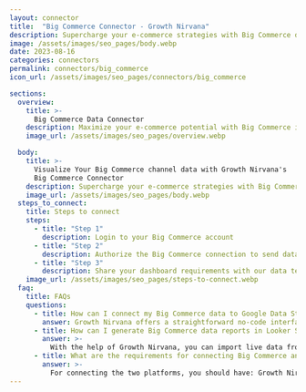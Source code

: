 ```yaml
---
layout: connector
title:  "Big Commerce Connector - Growth Nirvana"
description: Supercharge your e-commerce strategies with Big Commerce data seamlessly integrated into Looker Studio.
image: /assets/images/seo_pages/body.webp
date: 2023-08-16
categories: connectors
permalink: connectors/big_commerce
icon_url: /assets/images/seo_pages/connectors/big_commerce

sections:
  overview:
    title: >-
      Big Commerce Data Connector
    description: Maximize your e-commerce potential with Big Commerce integration. Seamlessly blend Big Commerce's data insights with Looker Studio's analytical prowess, transforming raw sales and customer data into strategic brilliance that fuels your business growth.
    image_url: /assets/images/seo_pages/overview.webp

  body:
    title: >-
      Visualize Your Big Commerce channel data with Growth Nirvana's
      Big Commerce Connector
    description: Supercharge your e-commerce strategies with Big Commerce data seamlessly integrated into Looker Studio.
    image_url: /assets/images/seo_pages/body.webp
  steps_to_connect:
    title: Steps to connect
    steps:
      - title: "Step 1"
        description: Login to your Big Commerce account
      - title: "Step 2"
        description: Authorize the Big Commerce connection to send data to Growth Nirvana
      - title: "Step 3"
        description: Share your dashboard requirements with our data team. We will build the report for you.
    image_url: /assets/images/seo_pages/steps-to-connect.webp
  faq:
    title: FAQs
    questions:
      - title: How can I connect my Big Commerce data to Google Data Studio/Looker Studio?
        answer: Growth Nirvana offers a straightforward no-code interface to connect to Big Commerce data sources.
      - title: How can I generate Big Commerce data reports in Looker Studio?
        answer: >-
          With the help of Growth Nirvana, you can import live data from Big Commerce into Looker Studio. These data can be viewed in charts, tables, and dashboards to generate branded reports that can be shared instantly.
      - title: What are the requirements for connecting Big Commerce and Looker Studio?
        answer: >-
          For connecting the two platforms, you should have: Growth Nirvana Account and Big Commerce Ads Account
---
```

